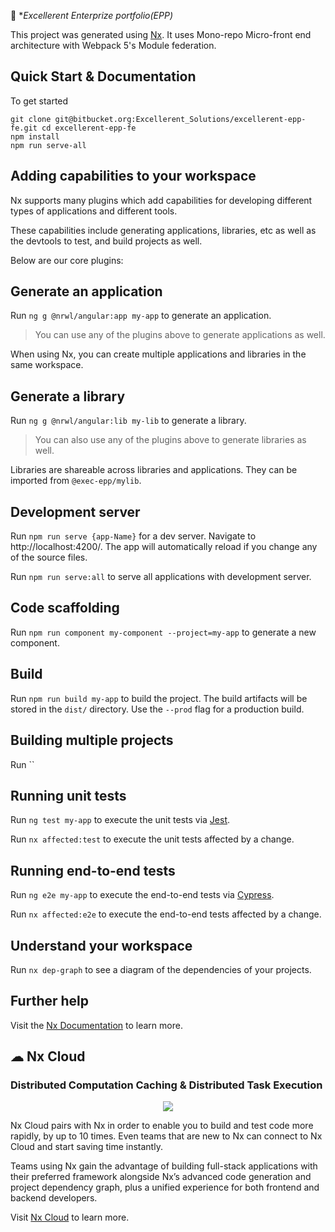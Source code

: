 

🔎 **Excellerent Enterprize portfolio(EPP)*

This project was generated using [Nx](https://nx.dev). It uses Mono-repo Micro-front end architecture with Webpack 5's Module federation.




## Quick Start & Documentation
To get started 
```
git clone git@bitbucket.org:Excellerent_Solutions/excellerent-epp-fe.git cd excellerent-epp-fe
npm install
npm run serve-all
```



## Adding capabilities to your workspace

Nx supports many plugins which add capabilities for developing different types of applications and different tools.

These capabilities include generating applications, libraries, etc as well as the devtools to test, and build projects as well.

Below are our core plugins:


## Generate an application

Run `ng g @nrwl/angular:app my-app` to generate an application.

> You can use any of the plugins above to generate applications as well.

When using Nx, you can create multiple applications and libraries in the same workspace.

## Generate a library

Run `ng g @nrwl/angular:lib my-lib` to generate a library.

> You can also use any of the plugins above to generate libraries as well.

Libraries are shareable across libraries and applications. They can be imported from `@exec-epp/mylib`.

## Development server

Run `npm run serve {app-Name}` for a dev server. Navigate to http://localhost:4200/. The app will automatically reload if you change any of the source files.


Run `npm run serve:all` to serve all applications with development server.
## Code scaffolding

Run `npm run component my-component --project=my-app` to generate a new component.

## Build

Run `npm run build my-app` to build the project. The build artifacts will be stored in the `dist/` directory. Use the `--prod` flag for a production build.

## Building multiple projects

Run ``

## Running unit tests

Run `ng test my-app` to execute the unit tests via [Jest](https://jestjs.io).

Run `nx affected:test` to execute the unit tests affected by a change.

## Running end-to-end tests

Run `ng e2e my-app` to execute the end-to-end tests via [Cypress](https://www.cypress.io).

Run `nx affected:e2e` to execute the end-to-end tests affected by a change.

## Understand your workspace

Run `nx dep-graph` to see a diagram of the dependencies of your projects.

## Further help

Visit the [Nx Documentation](https://nx.dev/angular) to learn more.






## ☁ Nx Cloud

### Distributed Computation Caching & Distributed Task Execution

<p style="text-align: center;"><img src="https://raw.githubusercontent.com/nrwl/nx/master/images/nx-cloud-card.png"></p>

Nx Cloud pairs with Nx in order to enable you to build and test code more rapidly, by up to 10 times. Even teams that are new to Nx can connect to Nx Cloud and start saving time instantly.

Teams using Nx gain the advantage of building full-stack applications with their preferred framework alongside Nx’s advanced code generation and project dependency graph, plus a unified experience for both frontend and backend developers.

Visit [Nx Cloud](https://nx.app/) to learn more.
